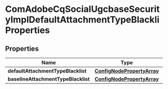 
# ComAdobeCqSocialUgcbaseSecurityImplDefaultAttachmentTypeBlackliProperties

## Properties
Name | Type | Description | Notes
------------ | ------------- | ------------- | -------------
**defaultAttachmentTypeBlacklist** | [**ConfigNodePropertyArray**](ConfigNodePropertyArray.md) |  |  [optional]
**baselineAttachmentTypeBlacklist** | [**ConfigNodePropertyArray**](ConfigNodePropertyArray.md) |  |  [optional]



